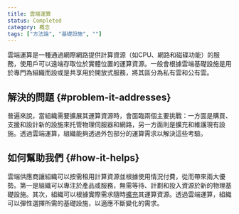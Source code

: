 ```yaml
---
title: 雲端運算
status: Completed
category: 概念
tags: ["方法論", "基礎設施", ""]
---
```


雲端運算是一種通過網際網路提供計算資源（如CPU、網路和磁碟功能）的服務，使用戶可以遠端存取位於實體位置的運算資源。一般會根據雲端基礎設施是用於專門為組織而設或是共享用於開放式服務，將其區分為私有雲和公有雲。

## 解決的問題 {#problem-it-addresses}

普遍來說，當組織需要擴展其運算資源時，會面臨兩個主要挑戰：一方面是購買、支援和設計新的設施來托管物理伺服器和網路，另一方面則是擴充和維護現有設施。透過雲端運算，組織能夠透過外包部分的運算需求以解決這些考驗。

## 如何幫助我們 {#how-it-helps}

雲端供應商讓組織可以按需租用計算資源並根據使用情況付費，從而帶來兩大優勢。第一是組織可以專注於產品或服務，無需等待、計劃和投入資源於新的物理基礎設施。其次，組織可以根據實際需求隨時[擴充](/zh-tw/scalability/)其運算資源。透過雲端運算，組織可以彈性選擇所需的基礎設施，以適應不斷變化的需求。
